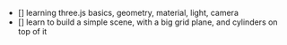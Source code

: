 - [] learning three.js basics, geometry, material, light, camera
- [] learn to build a simple scene, with a big grid plane, and cylinders on top of it
